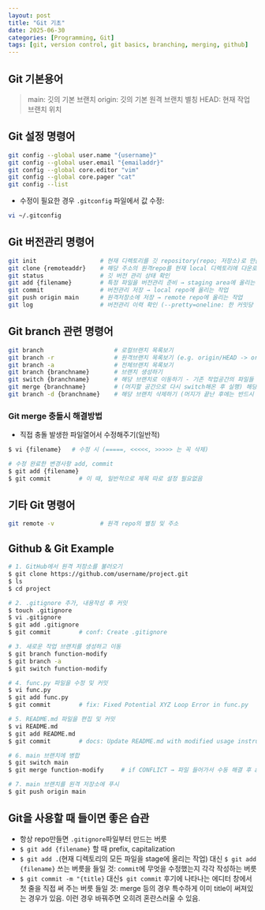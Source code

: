 ```yaml
---
layout: post
title: "Git 기초"
date: 2025-06-30
categories: [Programming, Git]
tags: [git, version control, git basics, branching, merging, github]
---
```


## Git 기본용어
>
> main: 깃의 기본 브랜치
> origin: 깃의 기본 원격 브랜치 별칭
> HEAD: 현재 작업 브랜치 위치

## Git 설정 명령어

```bash
git config --global user.name "{username}"
git config --global user.email "{emailaddr}"
git config --global core.editor "vim"
git config --global core.pager "cat"
git config --list
```

* 수정이 필요한 경우 `.gitconfig` 파일에서  값 수정:

```bash
vi ~/.gitconfig
```

## Git 버전관리 명령어

```bash
git init                  # 현재 디렉토리를 깃 repository(repo; 저장소)로 만듦
git clone {remoteaddr}    # 해당 주소의 원격repo를 현재 local 디렉토리에 다운로드
git status                # 깃 버전 관리 상태 확인
git add {filename}        # 특정 파일을 버전관리 준비 → staging area에 올리는 작업
git commit                # 버전관리 저장 → local repo에 올리는 작업
git push origin main      # 원격저장소에 저장 → remote repo에 올리는 작업
git log                   # 버전관리 이력 확인 (--pretty=oneline: 한 커밋당 한 줄로 보기)
```

## Git branch 관련 명령어

```bash
git branch                    # 로컬브랜치 목록보기
git branch -r                 # 원격브랜치 목록보기 (e.g. origin/HEAD -> origin/main : 원격저장소 origin의 기본(HEAD)브랜치는 main브랜치임을 의미)
git branch -a                 # 전체브랜치 목록보기
git branch {branchname}       # 브랜치 생성하기
git switch {branchname}       # 해당 브랜치로 이동하기 - 기존 작업공간의 파일들 모두 있으나, 이제부턴 독립된 공간
git merge {branchname}        # (머지할 공간으로 다시 switch해온 후 실행) 해당 브랜치를 현재 공간의 브랜치에 머지하기
git branch -d {branchname}    # 해당 브랜치 삭제하기 (머지가 끝난 후에는 반드시 삭제해주기)
```

### Git merge 충돌시 해결방법

* 직접 충돌 발생한  파일열어서 수정해주기(일반적)

```bash
$ vi {filename}   # 수정 시 (=====, <<<<<, >>>>> 는 꼭 삭제)

# 수정 완료한 변경사항 add, commit
$ git add {filename}
$ git commit        # 이 때, 일반적으로 제목 따로 설정 필요없음
```

## 기타 Git 명령어

```bash
git remote -v             # 원격 repo의 별칭 및 주소
```

## Github & Git Example

```bash
# 1. GitHub에서 원격 저장소를 불러오기
$ git clone https://github.com/username/project.git
$ ls
$ cd project

# 2. .gitignore 추가, 내용작성 후 커밋
$ touch .gitignore
$ vi .gitignore
$ git add .gitignore
$ git commit        # conf: Create .gitignore

# 3. 새로운 작업 브랜치를 생성하고 이동
$ git branch function-modify
$ git branch -a
$ git switch function-modify

# 4. func.py 파일을 수정 및 커밋
$ vi func.py
$ git add func.py
$ git commit        # fix: Fixed Potential XYZ Loop Error in func.py

# 5. README.md 파일을 편집 및 커밋
$ vi README.md
$ git add README.md
$ git commit        # docs: Update README.md with modified usage instructions

# 6. main 브랜치에 병합
$ git switch main
$ git merge function-modify     # if CONFLICT → 파일 들어가서 수동 해결 후 add, commit

# 7. main 브랜치를 원격 저장소에 푸시
$ git push origin main
```

## Git을 사용할 때 들이면 좋은 습관

* 항상 repo만들면 `.gitignore`파일부터 만드는 버릇
* `$ git add {filename}` 할 때 prefix, capitalization
* `$ git add .`(현재 디렉토리의 모든 파일을 stage에 올리는 작업)  대신 `$ git add {filename}` 쓰는 버릇을 들일 것: `commit`에 무엇을 수정했는지 각각 작성하는 버릇
* `$ git commit -m "{title}` 대신`$ git commit` 후기에 나타나는 에디터 창에서 첫 줄을 직접 써 주는 버릇 들일 것: merge 등의 경우 특수하게 이미 title이 써져있는 경우가 있음. 이런 경우 바꿔주면 오히려 혼란스러울 수 있음.
